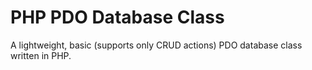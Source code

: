 # PHP PDO Database Class
A lightweight, basic (supports only CRUD actions) PDO database class written in PHP.
